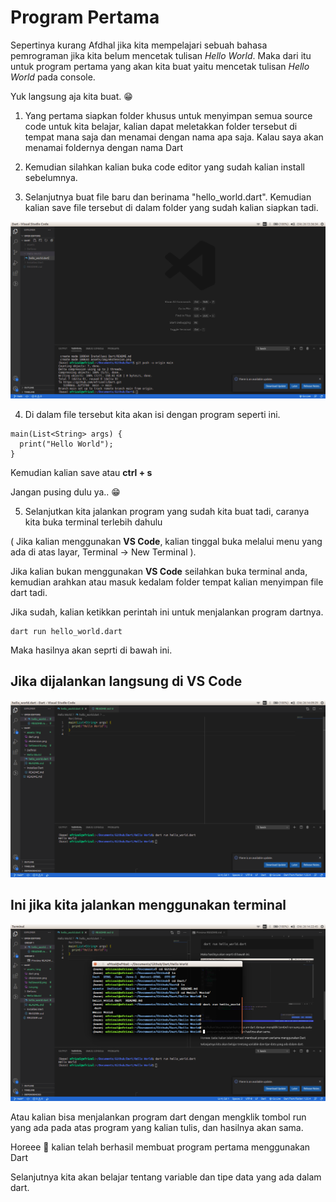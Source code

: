 # Program Pertama
Sepertinya kurang Afdhal jika kita mempelajari sebuah bahasa pemrograman jika kita belum mencetak tulisan _Hello World_. Maka dari itu untuk program pertama yang akan kita buat yaitu mencetak tulisan _Hello World_ pada console.

Yuk langsung aja kita buat. :grin:

1. Yang pertama siapkan folder khusus untuk menyimpan semua source code untuk kita belajar, kalian dapat meletakkan folder tersebut di tempat mana saja dan menamai dengan nama apa saja. Kalau saya akan menamai foldernya dengan nama Dart

2. Kemudian silahkan kalian buka code editor yang sudah kalian install sebelumnya.

3. Selanjutnya buat file baru dan berinama "hello_world.dart". Kemudian kalian save file tersebut di dalam folder yang sudah kalian siapkan tadi.

![Hello World](../assets/img/helloworld.png)

4. Di dalam file tersebut kita akan isi dengan program seperti ini.
```
main(List<String> args) {
  print("Hello World");
}
```

Kemudian kalian save atau **ctrl + s**

Jangan pusing dulu ya.. :grin:

5. Selanjutkan kita jalankan program yang sudah kita buat tadi, caranya kita buka terminal terlebih dahulu

( Jika kalian menggunakan **VS Code**, kalian tinggal buka melalui menu yang ada di atas layar, Terminal -> New Terminal ).

Jika kalian bukan menggunakan **VS Code** seilahkan buka terminal anda, kemudian arahkan atau masuk kedalam folder tempat kalian menyimpan file dart tadi.

Jika sudah, kalian ketikkan perintah ini untuk menjalankan program dartnya.

```
dart run hello_world.dart
```

Maka hasilnya akan seprti di bawah ini.

## Jika dijalankan langsung di VS Code
![Hasil Running](../assets/img/run.png)

## Ini jika kita jalankan menggunakan terminal
![Hasil Running on Terminal](../assets/img/runterminal.png)

Atau kalian bisa menjalankan program dart dengan mengklik tombol run yang ada pada atas program yang kalian tulis, dan hasilnya akan sama.

Horeee :tada: kalian telah berhasil membuat program pertama menggunakan Dart

Selanjutnya kita akan belajar tentang variable dan tipe data yang ada dalam dart.